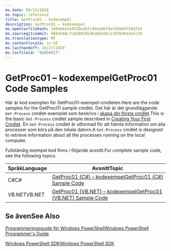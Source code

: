 ```yaml
---
ms.date: 09/13/2016
ms.topic: reference
title: GetProc01 – kodexempel
description: GetProc01 – kodexempel
ms.openlocfilehash: 3484e8a544520ea67cd9aa86f8af45b607584254
ms.sourcegitcommit: 488a940c7c828820b36a6ba56c119f64614afc29
ms.translationtype: MT
ms.contentlocale: sv-SE
ms.lasthandoff: 10/27/2020
ms.locfileid: "92654517"
---
```

# <a name="getproc01-code-samples"></a><span data-ttu-id="8edc1-103">GetProc01 – kodexempel</span><span class="sxs-lookup"><span data-stu-id="8edc1-103">GetProc01 Code Samples</span></span>

<span data-ttu-id="8edc1-104">Här är kod exemplen för GetProc01-exempel-cmdleten.</span><span class="sxs-lookup"><span data-stu-id="8edc1-104">Here are the code samples for the GetProc01 sample cmdlet.</span></span> <span data-ttu-id="8edc1-105">Det här är det grundläggande `Get-Process` cmdlet-exemplet som beskrivs i [skapa din första cmdlet](../cmdlet/creating-a-cmdlet-without-parameters.md).</span><span class="sxs-lookup"><span data-stu-id="8edc1-105">This is the basic `Get-Process` cmdlet sample described in [Creating Your First Cmdlet](../cmdlet/creating-a-cmdlet-without-parameters.md).</span></span> <span data-ttu-id="8edc1-106">En `Get-Process` cmdlet är utformad för att hämta information om alla processer som körs på den lokala datorn.</span><span class="sxs-lookup"><span data-stu-id="8edc1-106">A `Get-Process` cmdlet is designed to retrieve information about all the processes running on the local computer.</span></span>

<span data-ttu-id="8edc1-107">Fullständig exempel kod finns i följande avsnitt.</span><span class="sxs-lookup"><span data-stu-id="8edc1-107">For complete sample code, see the following topics.</span></span>

|<span data-ttu-id="8edc1-108">Språk</span><span class="sxs-lookup"><span data-stu-id="8edc1-108">Language</span></span>|<span data-ttu-id="8edc1-109">Avsnitt</span><span class="sxs-lookup"><span data-stu-id="8edc1-109">Topic</span></span>|
|--------------|-----------|
|<span data-ttu-id="8edc1-110">C#</span><span class="sxs-lookup"><span data-stu-id="8edc1-110">C#</span></span>|[<span data-ttu-id="8edc1-111">GetProc01 (C#) – kodexempel</span><span class="sxs-lookup"><span data-stu-id="8edc1-111">GetProc01 (C#) Sample Code</span></span>](./getproc01-csharp-sample-code.md)|
|<span data-ttu-id="8edc1-112">VB.NET</span><span class="sxs-lookup"><span data-stu-id="8edc1-112">VB.NET</span></span>|[<span data-ttu-id="8edc1-113">GetProc01 (VB.NET) – kodexempel</span><span class="sxs-lookup"><span data-stu-id="8edc1-113">GetProc01 (VB.NET) Sample Code</span></span>](./getproc01-vb-net-sample-code.md)|

## <a name="see-also"></a><span data-ttu-id="8edc1-114">Se även</span><span class="sxs-lookup"><span data-stu-id="8edc1-114">See Also</span></span>

[<span data-ttu-id="8edc1-115">Programmeringsguide för Windows PowerShell</span><span class="sxs-lookup"><span data-stu-id="8edc1-115">Windows PowerShell Programmer's Guide</span></span>](./windows-powershell-programmer-s-guide.md)

[<span data-ttu-id="8edc1-116">Windows PowerShell SDK</span><span class="sxs-lookup"><span data-stu-id="8edc1-116">Windows PowerShell SDK</span></span>](../windows-powershell-reference.md)
